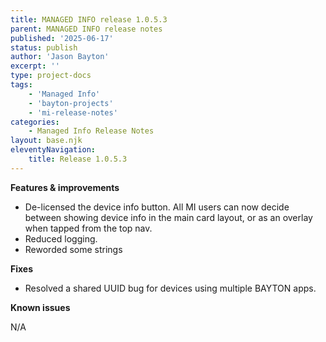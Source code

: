 ```yaml
---
title: MANAGED INFO release 1.0.5.3
parent: MANAGED INFO release notes
published: '2025-06-17'
status: publish
author: 'Jason Bayton'
excerpt: ''
type: project-docs
tags: 
    - 'Managed Info'
    - 'bayton-projects'
    - 'mi-release-notes'
categories: 
    - Managed Info Release Notes
layout: base.njk
eleventyNavigation: 
    title: Release 1.0.5.3
---
```


**Features & improvements**

- De-licensed the device info button. All MI users can now decide between showing device info in the main card layout, or as an overlay when tapped from the top nav.
- Reduced logging. 
- Reworded some strings

**Fixes**

- Resolved a shared UUID bug for devices using multiple BAYTON apps.

**Known issues**

N/A